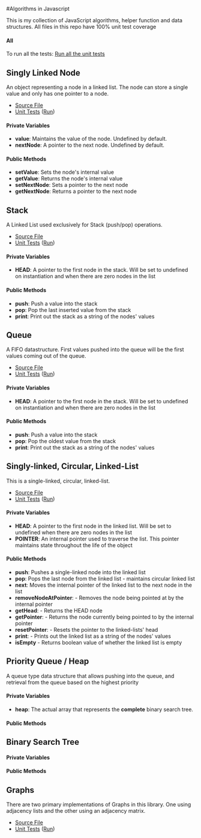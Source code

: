 #Algorithms in Javascript

This is my collection of JavaScript algorithms, helper function and data structures. All files in this repo have 100% unit test coverage

#### All

To run all the tests:
[Run all the  unit tests](http://sghiassy.github.com/Algorithms-in-Javascript/spec/runtimes/AllTests.html "Run unit tests on all the files")

## Singly Linked Node

An object representing a node in a linked list. The node can store a single value and only has one pointer to a node.

-  [Source File](http://sghiassy.github.com/Algorithms-in-Javascript/src/SinglyLinkedNode.js "SinglyLinkedNode.js")
-  [Unit Tests](http://sghiassy.github.com/Algorithms-in-Javascript/spec/tests/SinglyLinkedNodeSpec.js "SinglyLinkedNode.js Unit Tests") ([Run](http://sghiassy.github.com/Algorithms-in-Javascript/spec/runtimes/SinglyLinkedNodeTests.html "SinglyLinkedNode Stack.js Unit Tests"))

#### Private Variables

-  **value**: Maintains the value of the node. Undefined by default.
-  **nextNode**: A pointer to the next node. Undefined by default.

#### Public Methods

-  **setValue**: Sets the node's internal value
-  **getValue**: Returns the node's internal value
-  **setNextNode**: Sets a pointer to the next node
-  **getNextNode**: Returns a pointer to the next node

## Stack

A Linked List used exclusively for Stack (push/pop) operations.

-  [Source File](http://sghiassy.github.com/Algorithms-in-Javascript/src/Stack.js "Stack.js")
-  [Unit Tests](http://sghiassy.github.com/Algorithms-in-Javascript/spec/tests/StackSpec.js "Stack.js Unit Tests") ([Run](http://sghiassy.github.com/Algorithms-in-Javascript/spec/runtimes/StackTests.html "Run Stack.js Unit Tests"))

#### Private Variables

-  **HEAD**: A pointer to the first node in the stack. Will be set to undefined on instantiation and when there are zero nodes in the list

#### Public Methods

-  **push**: Push a value into the stack
-  **pop**: Pop the last inserted value from the stack
-  **print**: Print out the stack as a string of the nodes' values

## Queue

A FIFO datastructure. First values pushed into the queue will be the first values coming out of the queue.

-  [Source File](http://sghiassy.github.com/Algorithms-in-Javascript/src/Queue.js "Queue.js")
-  [Unit Tests](http://sghiassy.github.com/Algorithms-in-Javascript/spec/tests/QueueSpec.js "Queue.js Unit Tests") ([Run](http://sghiassy.github.com/Algorithms-in-Javascript/spec/runtimes/Queue.html "Run Queue.js Unit Tests"))

#### Private Variables

-  **HEAD**: A pointer to the first node in the stack. Will be set to undefined on instantiation and when there are zero nodes in the list

#### Public Methods

-  **push**: Push a value into the stack
-  **pop**: Pop the oldest value from the stack
-  **print**: Print out the stack as a string of the nodes' values

## Singly-linked, Circular, Linked-List

This is a single-linked, circular, linked-list. 

-  [Source File](http://sghiassy.github.com/Algorithms-in-Javascript/src/SinglyLinkedCircualLinkedList.js "SinglyLinkedCurcualLinkedList.js")
-  [Unit Tests](http://sghiassy.github.com/Algorithms-in-Javascript/spec/tests/SinglyLinkedCircualLinkedListSpec.js "SinglyLinkedCircualLinkedList.js Unit Tests") ([Run](http://sghiassy.github.com/Algorithms-in-Javascript/spec/runtimes/SinglyLinkedCircualLinkedListTests.html "Run Stack.js Unit Tests"))

#### Private Variables

-  **HEAD**: A pointer to the first node in the linked list. Will be set to undefined when there are zero nodes in the list
-  **POINTER**: An internal pointer used to traverse the list. This pointer maintains state throughout the life of the object

#### Public Methods

-  **push**: Pushes a single-linked node into the linked list
-  **pop**: Pops the last node from the linked list - maintains circular linked list
-  **next**: Moves the internal pointer of the linked list to the next node in the list
-  **removeNodeAtPointer**: - Removes the node being pointed at by the internal pointer
-  **getHead**: - Returns the HEAD node
-  **getPointer**: - Returns the node currently being pointed to by the internal pointer
-  **resetPointer**: - Resets the pointer to the linked-lists' head
-  **print**: - Prints out the linked list as a string of the nodes' values
-  **isEmpty** - Returns boolean value of whether the linked list is empty

## Priority Queue / Heap

A queue type data structure that allows pushing into the queue, and retrieval from the queue based on the highest priority

#### Private Variables

-  **heap**: The actual array that represents the __complete__ binary search tree. 

#### Public Methods



## Binary Search Tree



#### Private Variables



#### Public Methods

## Graphs

There are two primary implementations of Graphs in this library. One using adjacency lists and the other using an adjacency matrix.

-  [Source File](http://sghiassy.github.com/Algorithms-in-Javascript/src/GraphUsingAdjacencyList.js "GraphUsingAdjaencyList.js")
-  [Unit Tests](http://sghiassy.github.com/Algorithms-in-Javascript/spec/tests/GraphUsingAdjacencyListSpec.js "GraphUsingAdjaencyListSpec.js Unit Tests") ([Run](http://sghiassy.github.com/Algorithms-in-Javascript/spec/runtimes/GraphUsingAdjacencyList.html "Run GraphUsingAdjaencyList.js Unit Tests"))
